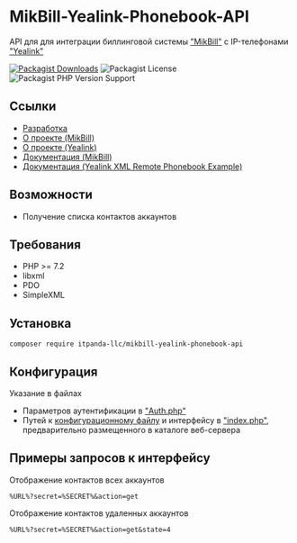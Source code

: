 # MikBill-Yealink-Phonebook-API

API для для интеграции биллинговой системы ["MikBill"](https://mikbill.pro) с IP-телефонами ["Yealink"](https://yealink.ru)

[![Packagist Downloads](https://img.shields.io/packagist/dt/itpanda-llc/mikbill-yealink-phonebook-api)](https://packagist.org/packages/itpanda-llc/mikbill-yealink-phonebook-api/stats)
![Packagist License](https://img.shields.io/packagist/l/itpanda-llc/mikbill-yealink-phonebook-api)
![Packagist PHP Version Support](https://img.shields.io/packagist/php-v/itpanda-llc/mikbill-yealink-phonebook-api)

## Ссылки

* [Разработка](https://github.com/itpanda-llc)
* [О проекте (MikBill)](https://mikbill.pro)
* [О проекте (Yealink)](https://yealink.ru)
* [Документация (MikBill)](https://wiki.mikbill.pro)
* [Документация (Yealink XML Remote Phonebook Example)](https://github.com/ProVuUK/yealink-xml-phonebook-example)

## Возможности

* Получение списка контактов аккаунтов

## Требования

* PHP >= 7.2
* libxml
* PDO
* SimpleXML

## Установка

```shell script
composer require itpanda-llc/mikbill-yealink-phonebook-api
```

## Конфигурация

Указание в файлах

* Параметров аутентификации в ["Auth.php"](src/Auth.php)
* Путей к [конфигурационному файлу](https://wiki.mikbill.pro/billing/config_file) и интерфейсу в ["index.php"](examples/www/mikbill/admin/api/yealink/phonebook/index.php), предварительно размещенного в каталоге веб-сервера

## Примеры запросов к интерфейсу

Отображение контактов всех аккаунтов

```text
%URL%?secret=%SECRET%&action=get
```

Отображение контактов удаленных аккаунтов

```text
%URL%?secret=%SECRET%&action=get&state=4
```
